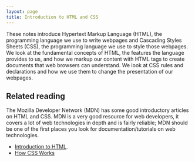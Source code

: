 ```yaml
---
layout: page
title: Introduction to HTML and CSS
---
```


These notes introduce Hypertext Markup Language (HTML), the programming language we use to write webpages and Cascading Styles Sheets (CSS), the programming language we use to style those webpages. We look at the fundamental concepts of HTML, the features the language provides to us, and how we markup our content with HTML tags to create documents that web browsers can understand. We look at CSS rules and declarations and how we use them to change the presentation of our webpages.

## Related reading

The Mozilla Developer Network (MDN) has some good introductory articles on HTML and CSS. MDN is a very good resource for web developers, it covers a lot of web technologies in depth and is fairly reliable; MDN should be one of the first places you look for documentation/tutorials on web technologies.

-   [Introduction to HTML](https://developer.mozilla.org/en-US/docs/Learn/HTML/Introduction_to_HTML).
-   [How CSS Works](https://developer.mozilla.org/en-US/docs/Learn/CSS/Introduction_to_CSS/How_CSS_works)

